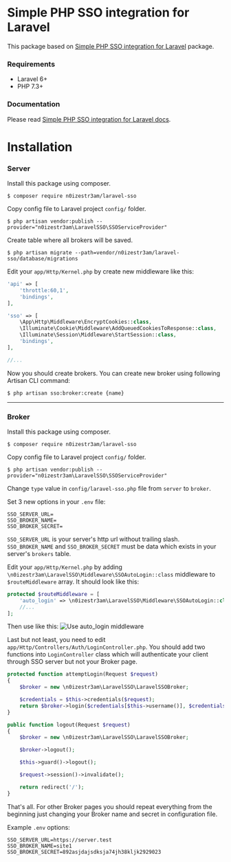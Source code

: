 # Simple PHP SSO integration for Laravel

This package based on [Simple PHP SSO integration for Laravel](https://github.com/zefy/laravel-sso) package.

### Requirements
* Laravel 6+
* PHP 7.3+

### Documentation
Please read [Simple PHP SSO integration for Laravel docs](https://github.com/zefy/laravel-sso).

# Installation
### Server
Install this package using composer.
```shell
$ composer require n0izestr3am/laravel-sso
```


Copy config file to Laravel project `config/` folder.
```shell
$ php artisan vendor:publish --provider="n0izestr3am\LaravelSSO\SSOServiceProvider"
```


Create table where all brokers will be saved.
```shell
$ php artisan migrate --path=vendor/n0izestr3am/laravel-sso/database/migrations
```


Edit your `app/Http/Kernel.php` by create new middleware like this:
```php
'api' => [
    'throttle:60,1',
    'bindings',
],

'sso' => [
    \App\Http\Middleware\EncryptCookies::class,
    \Illuminate\Cookie\Middleware\AddQueuedCookiesToResponse::class,
    \Illuminate\Session\Middleware\StartSession::class,
    'bindings',
],

//...
```


Now you should create brokers.
You can create new broker using following Artisan CLI command:
```shell
$ php artisan sso:broker:create {name}
```

----------

### Broker
Install this package using composer.
```shell
$ composer require n0izestr3am/laravel-sso
```


Copy config file to Laravel project `config/` folder.
```shell
$ php artisan vendor:publish --provider="n0izestr3am\LaravelSSO\SSOServiceProvider"
```


Change `type` value in `config/laravel-sso.php` file from `server`
 to `broker`.



Set 3 new options in your `.env` file:
```shell
SSO_SERVER_URL=
SSO_BROKER_NAME=
SSO_BROKER_SECRET=
```
`SSO_SERVER_URL` is your server's http url without trailing slash. `SSO_BROKER_NAME` and `SSO_BROKER_SECRET` must be data which exists in your server's `brokers` table.



Edit your `app/Http/Kernel.php` by adding `\n0izestr3am\LaravelSSO\Middleware\SSOAutoLogin::class` middleware to `$routeMiddleware` array. It should look like this:
```php
protected $routeMiddleware = [
    'auto_login' => \n0izestr3am\LaravelSSO\Middleware\SSOAutoLogin::class,
    //...
];
```

Then use like this:
![Use auto_login middleware](https://i.imgur.com/1p3BTp1.png)



Last but not least, you need to edit `app/Http/Controllers/Auth/LoginController.php`. You should add two functions into `LoginController` class which will authenticate your client through SSO server but not your Broker page.
```php
protected function attemptLogin(Request $request)
{
    $broker = new \n0izestr3am\LaravelSSO\LaravelSSOBroker;

    $credentials = $this->credentials($request);
    return $broker->login($credentials[$this->username()], $credentials['password']);
}

public function logout(Request $request)
{
    $broker = new \n0izestr3am\LaravelSSO\LaravelSSOBroker;

    $broker->logout();

    $this->guard()->logout();

    $request->session()->invalidate();

    return redirect('/');
}
```


That's all. For other Broker pages you should repeat everything from the beginning just changing your Broker name and secret in configuration file.




Example `.env` options:
```shell
SSO_SERVER_URL=https://server.test
SSO_BROKER_NAME=site1
SSO_BROKER_SECRET=892asjdajsdksja74jh38kljk2929023
```
